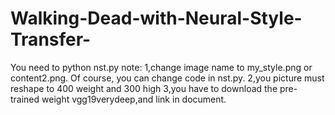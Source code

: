 # Walking-Dead-with-Neural-Style-Transfer-
You need to python nst.py
note:
1,change image name to my_style.png or content2.png. Of course, you can change code in nst.py.
2,you picture must reshape to 400 weight and 300 high
3,you have to download the pre-trained weight vgg19verydeep,and link in document.
